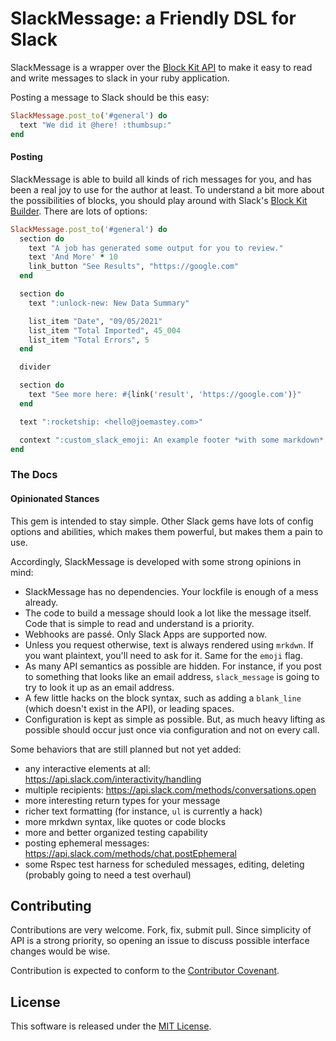 SlackMessage: a Friendly DSL for Slack
=============

SlackMessage is a wrapper over the [Block Kit
API](https://app.slack.com/block-kit-builder/) to make it easy to read and
write messages to slack in your ruby application.

Posting a message to Slack should be this easy:

```ruby
SlackMessage.post_to('#general') do
  text "We did it @here! :thumbsup:"
end
```

#### Posting

SlackMessage is able to build all kinds of rich messages for you, and has been
a real joy to use for the author at least. To understand a bit more about the
possibilities of blocks, you should play around with Slack's [Block Kit
Builder](https://app.slack.com/block-kit-builder/). There are lots of options:

```ruby
SlackMessage.post_to('#general') do
  section do
    text "A job has generated some output for you to review."
    text 'And More' * 10
    link_button "See Results", "https://google.com"
  end

  section do
    text ":unlock-new: New Data Summary"

    list_item "Date", "09/05/2021"
    list_item "Total Imported", 45_004
    list_item "Total Errors", 5
  end

  divider

  section do
    text "See more here: #{link('result', 'https://google.com')}"
  end

  text ":rocketship: <hello@joemastey.com>"

  context ":custom_slack_emoji: An example footer *with some markdown*."
end
```

### The Docs

#### Opinionated Stances

This gem is intended to stay simple. Other Slack gems have lots of config
options and abilities, which makes them powerful, but makes them a pain to use.

Accordingly, SlackMessage is developed with some strong opinions in mind:

* SlackMessage has no dependencies. Your lockfile is enough of a mess already.
* The code to build a message should look a lot like the message itself. Code
  that is simple to read and understand is a priority.
* Webhooks are passé. Only Slack Apps are supported now.
* Unless you request otherwise, text is always rendered using `mrkdwn`. If you
  want plaintext, you'll need to ask for it. Same for the `emoji` flag.
* As many API semantics as possible are hidden. For instance, if you post to
  something that looks like an email address, `slack_message` is going to try
  to look it up as an email address.
* A few little hacks on the block syntax, such as adding a `blank_line` (which
  doesn't exist in the API), or leading spaces.
* Configuration is kept as simple as possible. But, as much heavy lifting as
  possible should occur just once via configuration and not on every call.

Some behaviors that are still planned but not yet added:

* any interactive elements at all: https://api.slack.com/interactivity/handling
* multiple recipients: https://api.slack.com/methods/conversations.open
* more interesting return types for your message
* richer text formatting (for instance, `ul` is currently a hack)
* more mrkdwn syntax, like quotes or code blocks
* more and better organized testing capability
* posting ephemeral messages: https://api.slack.com/methods/chat.postEphemeral
* some Rspec test harness for scheduled messages, editing, deleting (probably going to need a test overhaul)

Contributing
------------

Contributions are very welcome. Fork, fix, submit pull. Since simplicity of API is a strong priority, so opening an issue to discuss possible interface changes would be wise.

Contribution is expected to conform to the [Contributor Covenant](https://github.com/jmmastey/slack_message/blob/master/CODE_OF_CONDUCT.md).

License
------------

This software is released under the [MIT License](https://github.com/jmmastey/slack_message/blob/master/MIT-LICENSE).
